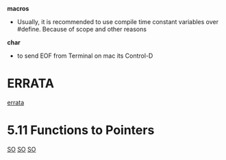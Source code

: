 **macros**
- Usually, it is recommended to use compile time constant variables
    over #define. Because of scope and other reasons

**char**
- to send EOF from Terminal on mac its Control-D

# ERRATA
[errata](https://web.archive.org/web/20150205025553/http://cm.bell-labs.com/cm/cs/cbook/2ediffs.html)

# 5.11 Functions to Pointers
[SO](https://stackoverflow.com/questions/65425350/what-is-the-use-of-a-pointer-to-function-as-shown-in-kr-example)
[SO](https://stackoverflow.com/questions/1231254/kr-qsort-example-with-pointers-and-arrays-confusion)
[SO](https://stackoverflow.com/questions/559581/casting-a-function-pointer-to-another-type)